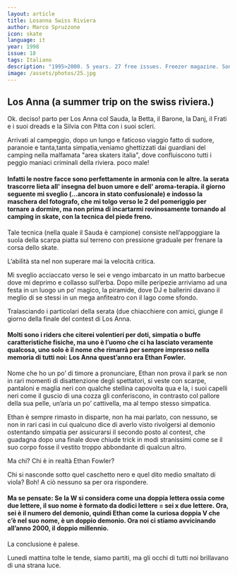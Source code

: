 ```yaml
---
layout: article
title: Losanna Swiss Riviera
author: Marco Spruzzone
icon: skate
language: it
year: 1998
issue: 18
tags: Italiano
description: "1995>2000. 5 years. 27 free issues. Freezer magazine. Sono stato fortunato a incontrare Lil Kim sull’aereo da N.Y. ad Amsterdam."
image: /assets/photos/25.jpg
---
```


## Los Anna (a summer trip on the swiss riviera.)

Ok. deciso! parto per Los Anna col Sauda, la Betta, il Barone, la Danj, il Frati e i suoi dreads e la Silvia con Pitta con i suoi scleri.

Arrivati al campeggio, dopo un lungo e faticoso viaggio fatto di sudore, paranoie e tanta,tanta simpatia,veniamo ghettizzati dai guardiani del camping nella malfamata "area skaters italia", dove confluiscono tutti i peggio maniaci criminali della riviera. poco male!

#### Infatti le nostre facce sono perfettamente in armonia con le altre. la serata trascorre lieta all' insegna del buon umore e dell' aroma-terapia. il giorno seguente mi sveglio (...ancora in stato confusionale) e indosso la maschera del fotografo, che mi tolgo verso le 2 del pomeriggio per tornare a dormire, ma non prima di incartarmi rovinosamente tornando al camping in skate, con la tecnica del piede freno.

Tale tecnica (nella quale il Sauda è campione) consiste nell’appoggiare la suola della scarpa piatta sul terreno con pressione graduale per frenare la corsa dello skate.

L’abilità sta nel non superare mai la velocità critica.

Mi sveglio acciaccato verso le sei e vengo imbarcato in un matto barbecue dove mi deprimo e collasso sull’erba. Dopo mille peripezie arriviamo ad una festa in un luogo un po’ magico, la piramide, dove DJ e ballerini davano il meglio di se stessi in un mega anfiteatro con il lago come sfondo.

Tralasciando i particolari della serata (due chiacchiere con amici, giunge il giorno della finale del contest di Los Anna.

#### Molti sono i riders che citerei volentieri per doti, simpatia o buffe caratteristiche fisiche, ma uno è l’uomo che ci ha lasciato veramente qualcosa, uno solo è il nome che rimarrà per sempre impresso nella memoria di tutti noi: Los Anna quest’anno era Ethan Fowler.

Nome che ho un po’ di timore a pronunciare, Ethan non prova il park se non in rari momenti di disattenzione degli spettatori, si veste con scarpe, pantaloni e maglia neri con qualche stellina capovolta qua e la, i suoi capelli neri come il guscio di una cozza gli conferiscono, in contrasto col pallore della sua pelle, un’aria un po’ cattivella, ma al tempo stesso simpatica.

Ethan è sempre rimasto in disparte, non ha mai parlato, con nessuno, se non in rari casi in cui qualcuno dice di averlo visto rivolgersi al demonio ostentando simpatia per assicurarsi il secondo posto al contest, che guadagna dopo una finale dove chiude trick in modi stranissimi come se il suo corpo fosse il vestito troppo abbondante di qualcun altro.

Ma chi? Chi è in realtà Ethan Fowler?

Chi si nasconde sotto quel caschetto nero e quel dito medio smaltato di viola?
Boh! A ciò nessuno sa per ora rispondere.

#### Ma se pensate: Se la W si considera come una doppia lettera ossia come due lettere, il suo nome è formato da dodici lettere = sei x due lettere. Ora, sei è il numero del demonio, quindi Ethan come la curiosa doppia V che c’è nel suo nome, è un doppio demonio. Ora noi ci stiamo avvicinando all’anno 2000, il doppio millennio.

La conclusione è palese.

Lunedì mattina tolte le tende, siamo partiti, ma gli occhi di tutti noi brillavano di una strana luce.
